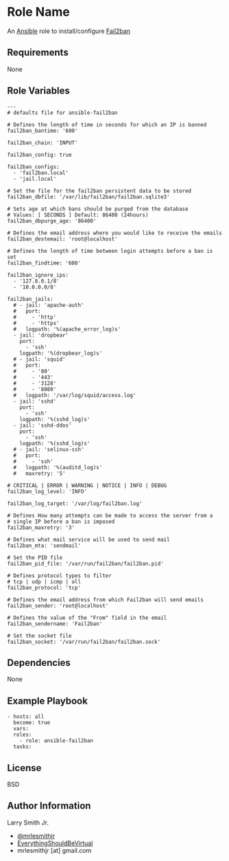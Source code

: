 Role Name
=========

An [Ansible] role to install/configure [Fail2ban]

Requirements
------------

None

Role Variables
--------------

```
---
# defaults file for ansible-fail2ban

# Defines the length of time in seconds for which an IP is banned
fail2ban_bantime: '600'

fail2ban_chain: 'INPUT'

fail2ban_config: true

fail2ban_configs:
  - 'fail2ban.local'
  - 'jail.local'

# Set the file for the fail2ban persistent data to be stored
fail2ban_dbfile: '/var/lib/fail2ban/fail2ban.sqlite3'

# Sets age at which bans should be purged from the database
# Values: [ SECONDS ] Default: 86400 (24hours)
fail2ban_dbpurge_age: '86400'

# Defines the email address where you would like to receive the emails
fail2ban_destemail: 'root@localhost'

# Defines the length of time between login attempts before a ban is set
fail2ban_findtime: '600'

fail2ban_ignore_ips:
  - '127.0.0.1/8'
  - '10.0.0.0/8'

fail2ban_jails:
  # - jail: 'apache-auth'
  #   port:
  #     - 'http'
  #     - 'https'
  #   logpath: '%(apache_error_log)s'
  - jail: 'dropbear'
    port:
      - 'ssh'
    logpath: '%(dropbear_log)s'
  # - jail: 'squid'
  #   port:
  #     - '80'
  #     - '443'
  #     - '3128'
  #     - '8080'
  #   logpath: '/var/log/squid/access.log'
  - jail: 'sshd'
    port:
      - 'ssh'
    logpath: '%(sshd_log)s'
  - jail: 'sshd-ddos'
    port:
      - 'ssh'
    logpath: '%(sshd_log)s'
  # - jail: 'selinux-ssh'
  #   port:
  #     - 'ssh'
  #   logpath: '%(auditd_log)s'
  #   maxretry: '5'

# CRITICAL | ERROR | WARNING | NOTICE | INFO | DEBUG
fail2ban_log_level: 'INFO'

fail2ban_log_target: '/var/log/fail2ban.log'

# Defines How many attempts can be made to access the server from a
# single IP before a ban is imposed
fail2ban_maxretry: '3'

# Defines what mail service will be used to send mail
fail2ban_mta: 'sendmail'

# Set the PID file
fail2ban_pid_file: '/var/run/fail2ban/fail2ban.pid'

# Defines protocol types to filter
# tcp | udp | icmp | all
fail2ban_protocol: 'tcp'

# Defines the email address from which Fail2ban will send emails
fail2ban_sender: 'root@localhost'

# Defines the value of the "From" field in the email
fail2ban_sendername: 'Fail2ban'

# Set the socket file
fail2ban_socket: '/var/run/fail2ban/fail2ban.sock'
```

Dependencies
------------

None

Example Playbook
----------------

```
- hosts: all
  become: true
  vars:
  roles:
    - role: ansible-fail2ban
  tasks:
```

License
-------

BSD

Author Information
------------------
Larry Smith Jr.
- [@mrlesmithjr]
- [EverythingShouldBeVirtual]
- mrlesmithjr [at] gmail.com

[@mrlesmithjr]: <https://www.twitter.com/mrlesmithjr>
[EverythingShouldBeVirtual]: <http://www.everythingshouldbevirtual.com>

[Ansible]: <https://www.ansible.com>
[Fail2ban]: <https://www.fail2ban.org>
